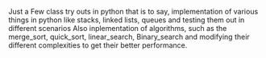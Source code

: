 Just a Few class try outs in python
that is to say, implementation of various things in python like stacks, linked lists, queues and testing them out in different scenarios
Also inplementation of algorithms, such as the merge_sort, quick_sort, linear_search, Binary_search and modifying their different complexities to get their better performance.
